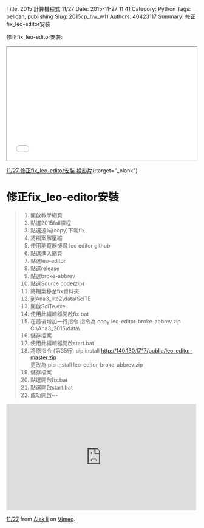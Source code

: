 Title: 2015 計算機程式 11/27
Date: 2015-11-27 11:41
Category: Python
Tags: pelican, publishing
Slug: 2015cp_hw_w11
Authors: 40423117
Summary: 修正fix_leo-editor安裝

修正fix_leo-editor安裝:

<iframe src="40423117_cp_w11_p.html" width="500" height="300"></iframe>

[11/27 修正fix_leo-editor安裝 投影片](40423117_cp_w11_p.html){:target="_blank"}

修正fix_leo-editor安裝
=================
                    
               
> 1. 開啟教學網頁
> 2. 點選2015fall課程
> 3. 點選遠端(copy)下載fix
> 4. 將檔案解壓縮
> 5. 使用瀏覽器搜尋 leo editor github
> 6. 點選進入網頁
> 7. 點選leo-editor
> 8. 點選release
> 9. 點選broke-abbrev
> 10. 點選Source code(zip)
> 11. 將檔案移至fix資料夾
> 12. 到Ana3_lite2\data\SciTE
> 13. 開啟SciTe.exe 
> 14. 使用此編輯器開啟fix.bat
> 15. 在最後增加一行指令
>       指令為  copy leo-editor-broke-abbrev.zip C:\Ana3_2015\data\                            
> 16. 儲存檔案
> 17. 使用此編輯器開啟start.bat
> 18. 將原指令 (第35行) pip install http://140.130.17.17/public/leo-editor-master.zip           
>      更改為 pip install leo-editor-broke-abbrev.zip
> 19. 儲存檔案
> 20. 點選開啟fix.bat
> 21. 點選開啟start.bat
> 22. 成功開啟~~

<iframe src="https://player.vimeo.com/video/151233826" width="500" height="281" frameborder="0" webkitallowfullscreen mozallowfullscreen allowfullscreen></iframe> <p><a href="https://vimeo.com/151233826">11/27</a> from <a href="https://vimeo.com/user44960495">Alex li</a> on <a href="https://vimeo.com">Vimeo</a>.</p>